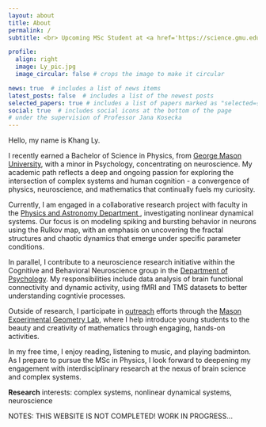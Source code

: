 ```yaml
---
layout: about
title: About
permalink: /
subtitle: <br> Upcoming MSc Student at <a href='https://science.gmu.edu/academics/departments-units/physics-and-astronomy-department'>Physics and Astronomy Department </a>, <a href='https://www.gmu.edu/'>George Mason University</a>

profile:
  align: right
  image: Ly_pic.jpg
  image_circular: false # crops the image to make it circular

news: true  # includes a list of news items
latest_posts: false  # includes a list of the newest posts
selected_papers: true # includes a list of papers marked as "selected={true}"
social: true  # includes social icons at the bottom of the page
# under the supervision of Professor Jana Kosecka
---
```


Hello, my name is Khang Ly. 

I recently earned a Bachelor of Science in Physics, from <a href='https://www.gmu.edu/'>George Mason University</a>, with a minor in Psychology, concentrating on neuroscience. My academic path reflects a deep and ongoing passion for exploring the intersection of complex systems and human cognition - a convergence of physics, neuroscience, and mathematics that continually fuels my curiosity. 

Currently, I am engaged in a collaborative research project with faculty in the <a href='https://science.gmu.edu/academics/departments-units/physics-and-astronomy-department'>Physics and Astronomy Department </a>, investigating nonlinear dynamical systems. Our focus is on modeling spiking and bursting behavior in neurons using the Rulkov map, with an emphasis on uncovering the fractal structures and chaotic dynamics that emerge under specific parameter conditions. 

In parallel, I contribute to a neuroscience research initiative within the Cognitive and Behavioral Neuroscience group in the <a href='https://psychology.gmu.edu/'>Department of Psychology</a>. My responsibilities include data analysis of brain functional connectivity and dynamic activity, using fMRI and TMS datasets to better understanding cogntivie processes. 

Outside of research, I participate in <a href='https://megl.science.gmu.edu/outreach/'>outreach</a> efforts through the <a href='https://megl.science.gmu.edu/about-the-lab/'>Mason Experimental Geometry Lab</a>, where I help introduce young students to the beauty and creativity of mathematics through engaging, hands-on activities. 

In my free time, I enjoy reading, listening to music, and playing badminton. As I prepare to pursue the MSc in Physics, I look forward to deepening my engagement with interdisciplinary research at the nexus of brain science and complex systems. 

<b>Research</b> interests: complex systems, nonlinear dynamical systems, neuroscience


NOTES: THIS WEBSITE IS NOT COMPLETED! WORK IN PROGRESS...



